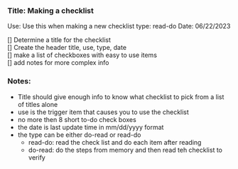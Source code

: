 ### Title: Making a checklist
Use: Use this when making a new checklist
type: read-do
Date: 06/22/2023

[] Determine a title for the checklist<br>
[] Create the header title, use, type, date<br>
[] make a list of checkboxes with easy to use items<br>
[] add notes for more complex info<br>

### Notes:
* Title should give enough info to know what checklist to pick from a list of titles alone
* use is the trigger item that causes you to use the checklist
* no more then 8 short to-do check boxes
* the date is last update time in mm/dd/yyyy format
* the type can be either do-read or read-do
  - read-do: read the check list and do each item after reading
  - do-read: do the steps from memory and then read teh checklist to verify
